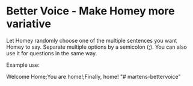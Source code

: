 # Better Voice - Make Homey more variative

Let Homey randomly choose one of the multiple sentences you want Homey to say. Separate multiple options by a semicolon (;). You can also use it for questions in the same way.

Example use:

Welcome Home;You are home!;Finally, home!
"# martens-bettervoice" 
